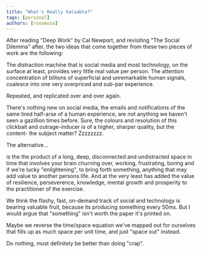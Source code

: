 ```yaml
---
title: "What's Really Valuable?"
tags: [personal]
authors: [ronamosa]
---
```


After reading "Deep Work" by Cal Newport, and revisiting "The Social Dilemma" after, the two ideas that come together from these two pieces of work are the following:

The distraction machine that is social media and most technology, on the surface at least, provides very little real value per person. The attention concentration of billions of superficial and unremarkable human signals, coalesce into one very overpriced and sub-par experience.

Repeated, and replicated over and over again.

There's nothing new on social media, the emails and notifications of the same tired half-arse of a human experience, are not anything we haven't seen a gazillion times before. Sure, the colours and resolution of this clickbait and outrage-inducer is of a higher, sharper quality, but the content- the subject matter? Zzzzzzzz.

The alternative...

<!-- truncate -->

is the the product of a long, deep, disconnected and undistracted space in time that involves your brain churning over, working, frustrating, boring and if we're lucky "enlightening", to bring forth something, anything that may add value to another persons life. And at the very least has added the value of resilience, perseverence, knowledge, mental growth and prosperity to the practitioner of the exercise.

We think the flashy, fast, on-demand track of social and technology is bearing valuable fruit, because its producing something every 50ms. But I would argue that "something" isn't worth the paper it's printed on.

Maybe we reverse the time/space equation we've mapped out for ourselves that fills up as much space per unit time, and just "space out" instead.

Do nothing, must definitely be better than doing "crap".
